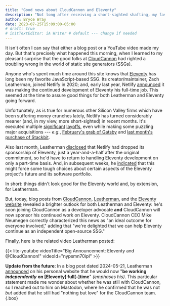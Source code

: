 ```yaml
---
title: "Good news about CloudCannon and Eleventy"
description: "Not long after receiving a short-sighted shafting, my favorite JavaScript-based SSG and its creator wind up in good and friendly hands."
author: Bryce Wray
date: 2023-07-25T15:09:00-05:00
# draft: true
# initTextEditor: iA Writer # default --- change if needed
---
```


It isn't often I can say that either a blog post or a YouTube video made my day. But that's precisely what happened this morning, when I learned to my pleasant surprise that the good folks at [CloudCannon](https://cloudcannon.com) had righted a troubling wrong in the world of static site generators (SSGs).

<!--more-->

Anyone who's spent much time around this site knows that [Eleventy](https://11ty.dev) has long been my favorite JavaScript-based SSG. Its creator/maintainer, Zach Leatherman, joined Netlify in 2020; and, early last year, Netlify [announced](https://www.netlify.com/blog/growing-our-open-source-contributions/) it was making the continued development of Eleventy his full-time job. This seemed at the time to assure good things for both Leatherman and Eleventy going forward.

Unfortunately, as is true for numerous other Silicon Valley firms which have been suffering money crunches lately, Netlify has turned considerably meaner (and, in my view, more short-sighted) in recent months. It's executed multiple [significant](https://news.ycombinator.com/item?id=33823848) [layoffs](https://www.netlify.com/blog/ceo-announcement-to-the-netlify-team/), even while making some puzzling major acquisitions --- *e.g.*, [February's grab of Gatsby](https://www.netlify.com/press/netlify-acquires-gatsby-inc-to-accelerate-adoption-of-composable-web-architectures/) and [last month's purchase of Stackbit](https://www.netlify.com/blog/netlify-acquires-stackbit-to-bring-no-code-creation-to-its-platform/).

Also last month, Leatherman [disclosed](https://www.zachleat.com/web/eleventy-side-project/) that Netlify had dropped its sponsorship of Eleventy, just a year-and-a-half after the original commitment, so he'd have to return to handling Eleventy development on only a part-time basis. And, in subsequent weeks, he [indicated](https://www.11ty.dev/blog/community-survey/) that this might force some tough choices about certain aspects of the Eleventy project's future and its software portfolio.

In short: things didn't look good for the Eleventy world and, by extension, for Leatherman.

But, today, blog posts from [CloudCannon](https://cloudcannon.com/blog/cloudcannon-the-official-cms-partner-of-eleventy/), [Leatherman](https://www.zachleat.com/web/cloudcannon/), and the [Eleventy website](https://www.11ty.dev/blog/cloudcannon/) revealed a brighter outlook for both Leatherman and Eleventy: he's soon joining CloudCannon as a developer advocate **and** CloudCannon will now sponsor his continued work on Eleventy. CloudCannon CEO Mike Neumegen correctly characterized this news as "an ideal outcome for everyone involved," adding that "we're delighted that we can help Eleventy continue as an independent open-source SSG."

Finally, here is the related video Leatherman posted:

{{< lite-youtube videoTitle="Big Announcement: Eleventy and @CloudCannon!" videoId="nypsmn70ipI" >}}

**Update from the future**: In a blog post dated 2024-05-21, Leatherman [announced](https://www.zachleat.com/web/independent-sustainable-11ty/) on his personal website that he would now "**be working** ***independently*** **on [Eleventy] full[-]time**" *(emphases his)*. This particular statement made me wonder about whether he was still with CloudCannon, so I reached out to him on Mastodon, where he confirmed that he was not *but* added that he still had "nothing but love" for the CloudCannon team.
{.box}
